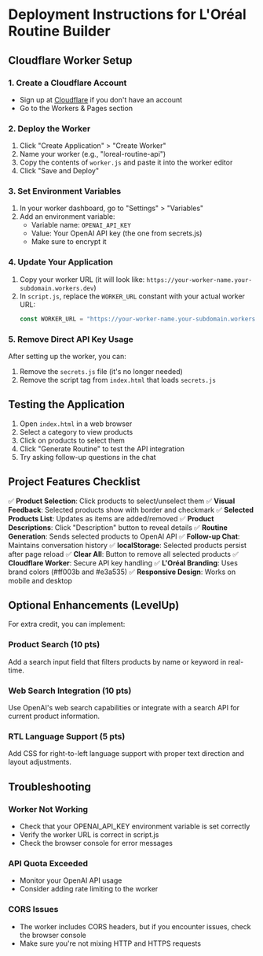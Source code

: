 # Deployment Instructions for L'Oréal Routine Builder

## Cloudflare Worker Setup

### 1. Create a Cloudflare Account

- Sign up at [Cloudflare](https://cloudflare.com) if you don't have an account
- Go to the Workers & Pages section

### 2. Deploy the Worker

1. Click "Create Application" > "Create Worker"
2. Name your worker (e.g., "loreal-routine-api")
3. Copy the contents of `worker.js` and paste it into the worker editor
4. Click "Save and Deploy"

### 3. Set Environment Variables

1. In your worker dashboard, go to "Settings" > "Variables"
2. Add an environment variable:
   - Variable name: `OPENAI_API_KEY`
   - Value: Your OpenAI API key (the one from secrets.js)
   - Make sure to encrypt it

### 4. Update Your Application

1. Copy your worker URL (it will look like: `https://your-worker-name.your-subdomain.workers.dev`)
2. In `script.js`, replace the `WORKER_URL` constant with your actual worker URL:
   ```javascript
   const WORKER_URL = "https://your-worker-name.your-subdomain.workers.dev";
   ```

### 5. Remove Direct API Key Usage

After setting up the worker, you can:

1. Remove the `secrets.js` file (it's no longer needed)
2. Remove the script tag from `index.html` that loads `secrets.js`

## Testing the Application

1. Open `index.html` in a web browser
2. Select a category to view products
3. Click on products to select them
4. Click "Generate Routine" to test the API integration
5. Try asking follow-up questions in the chat

## Project Features Checklist

✅ **Product Selection**: Click products to select/unselect them
✅ **Visual Feedback**: Selected products show with border and checkmark
✅ **Selected Products List**: Updates as items are added/removed
✅ **Product Descriptions**: Click "Description" button to reveal details
✅ **Routine Generation**: Sends selected products to OpenAI API
✅ **Follow-up Chat**: Maintains conversation history
✅ **localStorage**: Selected products persist after page reload
✅ **Clear All**: Button to remove all selected products
✅ **Cloudflare Worker**: Secure API key handling
✅ **L'Oréal Branding**: Uses brand colors (#ff003b and #e3a535)
✅ **Responsive Design**: Works on mobile and desktop

## Optional Enhancements (LevelUp)

For extra credit, you can implement:

### Product Search (10 pts)

Add a search input field that filters products by name or keyword in real-time.

### Web Search Integration (10 pts)

Use OpenAI's web search capabilities or integrate with a search API for current product information.

### RTL Language Support (5 pts)

Add CSS for right-to-left language support with proper text direction and layout adjustments.

## Troubleshooting

### Worker Not Working

- Check that your OPENAI_API_KEY environment variable is set correctly
- Verify the worker URL is correct in script.js
- Check the browser console for error messages

### API Quota Exceeded

- Monitor your OpenAI API usage
- Consider adding rate limiting to the worker

### CORS Issues

- The worker includes CORS headers, but if you encounter issues, check the browser console
- Make sure you're not mixing HTTP and HTTPS requests
